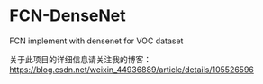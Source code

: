 # FCN-DenseNet
FCN implement with densenet for VOC dataset

关于此项目的详细信息请关注我的博客：
https://blog.csdn.net/weixin_44936889/article/details/105526596

